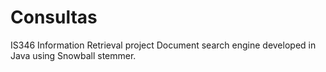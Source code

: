 Consultas
=========

IS346 Information Retrieval project
Document search engine developed in Java using Snowball stemmer.
